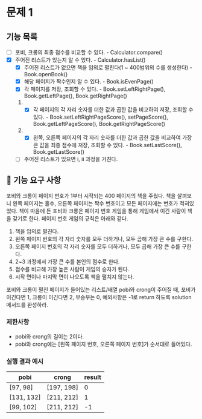# 문제 1

## 기능 목록

- [ ] 포비, 크롱의 최종 점수를 비교할 수 있다. - Calculator.compare()
- [x] 주어진 리스트가 있는지 알 수 있다. - Calculator.hasList()
  - [x] 주어진 리스트가 없으면 책을 임의로 펼친다(1 ~ 400범위의 수를 생성한다) - Book.openBook()
  - [x] 해당 페이지가 짝수인지 알 수 있다. - Book.isEvenPage()
  - [x] 각 페이지를 저장, 조회할 수 있다. - Book.setLeftRightPage(), Book.getLeftPage(), Book.getRightPage()
  1. - [x] 각 페이지의 각 자리 숫자를 더한 값과 곱한 값을 비교하여 저장, 조회할 수 있다. - Book.setLeftRightPageScore(), setPageScore(), Book.getLeftPageScore(), Book.getRightPageScore()
  2. - [x] 왼쪽, 오른쪽 페이지의 각 자리 숫자를 더한 값과 곱한 값을 비교하여 가장 큰 값을 최종 점수에 저장, 조회할 수 있다. - Book.setLastScore(), Book.getLastScore()
  - [ ] 주어진 리스트가 있으면 i, ii 과정을 거친다.

## 🚀 기능 요구 사항

포비와 크롱이 페이지 번호가 1부터 시작되는 400 페이지의 책을 주웠다. 책을 살펴보니 왼쪽 페이지는 홀수, 오른쪽 페이지는 짝수 번호이고 모든 페이지에는 번호가 적혀있었다. 책이 마음에 든 포비와 크롱은 페이지 번호 게임을 통해 게임에서 이긴 사람이 책을 갖기로 한다. 페이지 번호 게임의 규칙은 아래와 같다.

1. 책을 임의로 펼친다.
2. 왼쪽 페이지 번호의 각 자리 숫자를 모두 더하거나, 모두 곱해 가장 큰 수를 구한다.
3. 오른쪽 페이지 번호의 각 자리 숫자를 모두 더하거나, 모두 곱해 가장 큰 수를 구한다.
4. 2~3 과정에서 가장 큰 수를 본인의 점수로 한다.
5. 점수를 비교해 가장 높은 사람이 게임의 승자가 된다.
6. 시작 면이나 마지막 면이 나오도록 책을 펼치지 않는다.

포비와 크롱이 펼친 페이지가 들어있는 리스트/배열 pobi와 crong이 주어질 때, 포비가 이긴다면 1, 크롱이 이긴다면 2, 무승부는 0, 예외사항은 -1로 return 하도록 solution 메서드를 완성하라.

### 제한사항

- pobi와 crong의 길이는 2이다.
- pobi와 crong에는 [왼쪽 페이지 번호, 오른쪽 페이지 번호]가 순서대로 들어있다.

### 실행 결과 예시

| pobi | crong | result |
| --- | --- | --- |
| [97, 98] | [197, 198] | 0 |
| [131, 132] | [211, 212] | 1 |
| [99, 102] | [211, 212] | -1 |
